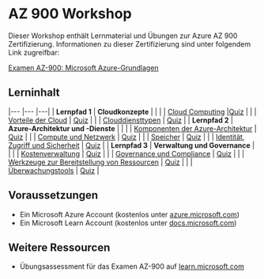 # AZ 900 Workshop

Dieser Workshop enthält Lernmaterial und Übungen zur Azure AZ 900 Zertifizierung.
Informationen zu dieser Zertifizierung sind unter folgendem Link zugreifbar:

[Examen AZ-900: Microsoft Azure-Grundlagen](https://learn.microsoft.com/de-de/credentials/certifications/exams/az-900/)

## Lerninhalt

|---             |---            |---|
| **Lernpfad 1** | **Cloudkonzepte** |   |
|                | [Cloud Computing](challenge-01-01.md) |[Quiz](https://learn.microsoft.com/de-de/training/modules/describe-cloud-compute/7-knowledge-check) |
|                | [Vorteile der Cloud](challenge-01-02.md) | [Quiz](https://learn.microsoft.com/de-de/training/modules/describe-benefits-use-cloud-services/6-knowledge-check) |
|                | [Clouddiensttypen](challenge-01-03.md) | [Quiz](https://learn.microsoft.com/de-de/training/modules/describe-cloud-service-types/5-knowledge-check) |
| **Lernpfad 2** | **Azure-Architektur und -Dienste** |   |
|                | [Komponenten der Azure-Architektur](challenge-02-01.md) | [Quiz](https://learn.microsoft.com/de-de/training/modules/describe-core-architectural-components-of-azure/8-knowledge-check) |
|                | [Compute und Netzwerk](challenge-02-02.md) | [Quiz](https://learn.microsoft.com/de-de/training/modules/describe-azure-compute-networking-services/13-knowledge-check) |
|                | [Speicher](challenge-02-03.md) | [Quiz](https://learn.microsoft.com/de-de/training/modules/describe-azure-storage-services/8-knowledge-check) |
|                | [Identität, Zugriff und Sicherheit](challenge-02-04.md) | [Quiz](https://learn.microsoft.com/de-de/training/modules/describe-azure-identity-access-security/10-knowledge-check) |
| **Lernpfad 3** | **Verwaltung und Governance** |   |
|                | [Kostenverwaltung](challenge-03-01.md) | [Quiz](https://learn.microsoft.com/de-de/training/modules/describe-cost-management-azure/8-knowledge-check) |
|                | [Governance und Compliance](challenge-03-02.md) | [Quiz](https://learn.microsoft.com/de-de/training/modules/describe-features-tools-azure-for-governance-compliance/7-knowledge-check) |
|                | [Werkzeuge zur Bereitstellung von Ressourcen](challenge-03-03.md) | [Quiz](https://learn.microsoft.com/de-de/training/modules/describe-features-tools-manage-deploy-azure-resources/5-knowledge-check) |
|                | [Überwachungstools](challenge-03-04.md) | [Quiz](https://learn.microsoft.com/de-de/training/modules/describe-monitoring-tools-azure/5-knowledge-check) |

## Voraussetzungen

- Ein Microsoft Azure Account (kostenlos unter [azure.microsoft.com](https://azure.microsoft.com/de-de/free/))
- Ein Microsoft Learn Account (kostenlos unter [docs.microsoft.com](https://docs.microsoft.com/de-de/learn/))

## Weitere Ressourcen

- Übungsassessment für das Examen AZ-900 auf [learn.microsoft.com](https://learn.microsoft.com/de-de/credentials/certifications/exams/az-900/practice/assessment?assessment-type=practice&assessmentId=23)